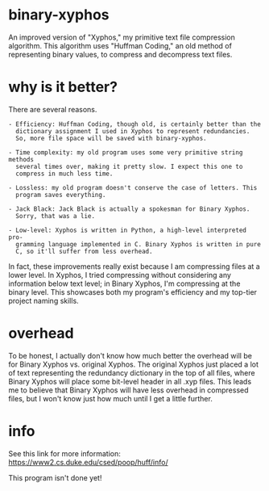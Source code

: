# binary-xyphos
An improved version of "Xyphos," my primitive text file compression algorithm. This algorithm uses "Huffman Coding," an old method of representing binary values, to compress and decompress text files.

# why is it better?
There are several reasons.

    - Efficiency: Huffman Coding, though old, is certainly better than the
      dictionary assignment I used in Xyphos to represent redundancies.
      So, more file space will be saved with binary-xyphos.

	- Time complexity: my old program uses some very primitive string methods
      several times over, making it pretty slow. I expect this one to
      compress in much less time. 

	- Lossless: my old program doesn't conserve the case of letters. This
	  program saves everything.

    - Jack Black: Jack Black is actually a spokesman for Binary Xyphos.
      Sorry, that was a lie.

    - Low-level: Xyphos is written in Python, a high-level interpreted pro-
      gramming language implemented in C. Binary Xyphos is written in pure
      C, so it'll suffer from less overhead.

In fact, these improvements really exist because I am compressing files at 
a lower level. In Xyphos, I tried compressing without considering any
information below text level; in Binary Xyphos, I'm compressing at the
binary level. This showcases both my program's efficiency and my 
top-tier project naming skills.

# overhead
To be honest, I actually don't know how much better the overhead will be
for Binary Xyphos vs. original Xyphos. The original Xyphos just placed a lot of
text representing the redundancy dictionary in the top of all files, where Binary Xyphos
will place some bit-level header in all .xyp files. This leads me to believe that
Binary Xyphos will have less overhead in compressed files, but I won't know just
how much until I get a little further.

# info
See this link for more information: https://www2.cs.duke.edu/csed/poop/huff/info/

This program isn't done yet!
